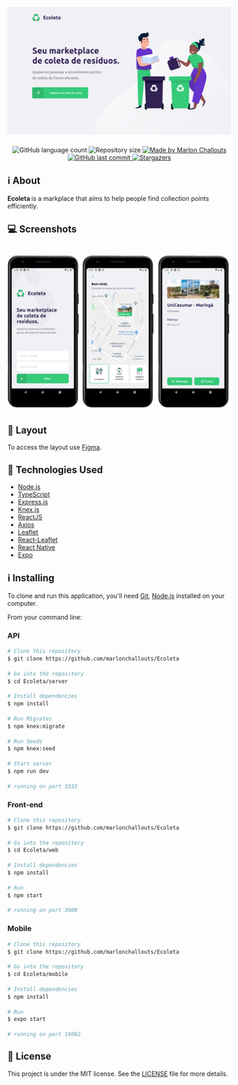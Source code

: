 <h1 align="center">
  <img alt="Ecoleta" src="https://github.com/marlonchallouts/Ecoleta/blob/master/.github/home.png" />
</h1>

<p align="center">
  <img alt="GitHub language count" src="https://img.shields.io/github/languages/count/marlonchallouts/Ecoleta?color=%2304D361">

  <img alt="Repository size" src="https://img.shields.io/github/repo-size/marlonchallouts/Ecoleta">
	
  <a href="https://www.linkedin.com/in/marlonchallouts/">
    <img alt="Made by Marlon Challouts" src="https://img.shields.io/badge/made%20by-Marlon%20Challouts-%2304D361">
  </a>

  <a href="https://github.com/marlonchallouts/Ecoleta/commits/master">
    <img alt="GitHub last commit" src="https://img.shields.io/github/last-commit/marlonchallouts/Ecoleta">
  </a>
   <a href="https://github.com/marlonchallouts/Ecoleta/stargazers">
    <img alt="Stargazers" src="https://img.shields.io/github/stars/marlonchallouts/Ecoleta?style=social">
  </a>
</p>


<a id="about"></a>

## :information_source: About 

<strong> Ecoleta </strong> is a markplace that aims to help people find collection points efficiently.


## 💻 Screenshots

<h1 align="center">
  <img alt="Ecoleta" src="https://github.com/marlonchallouts/Ecoleta/blob/master/.github/app-screen.png" />
</h1>


## 🔖 Layout

To access the layout use [Figma](https://www.figma.com/file/9TlOcj6l7D05fZhU12xWT3/Ecoleta-(Booster)?node-id=0%3A1).

<a id="technologies-used"></a>


## :rocket: Technologies Used

- [Node.js](https://nodejs.org/en/)
- [TypeScript](https://www.typescriptlang.org/)
- [Express.js](https://expressjs.com/pt-br/)
- [Knex.js](http://knexjs.org/)
- [ReactJS](https://reactjs.org/)
- [Axios](https://github.com/axios/axios)
- [Leaflet](https://leafletjs.com/)
- [React-Leaflet](https://react-leaflet.js.org/)
- [React Native](https://reactnative.dev/)
- [Expo](https://expo.io/)


## :information_source: Installing

To clone and run this application, you'll need [Git](https://git-scm.com), [Node.js](https://nodejs.org/en/) installed on your computer.

From your command line:

### API 

```bash
# Clone this repository
$ git clone https://github.com/marlonchallouts/Ecoleta

# Go into the repository
$ cd Ecoleta/server

# Install dependencies
$ npm install

# Run Migrates
$ npm knex:migrate

# Run Seeds
$ npm knex:seed

# Start server
$ npm run dev

# running on port 3333
```

### Front-end

```bash
# Clone this repository
$ git clone https://github.com/marlonchallouts/Ecoleta

# Go into the repository
$ cd Ecoleta/web

# Install dependencies
$ npm install

# Run
$ npm start

# running on port 3000
```


### Mobile

```bash
# Clone this repository
$ git clone https://github.com/marlonchallouts/Ecoleta

# Go into the repository
$ cd Ecoleta/mobile

# Install dependencies
$ npm install

# Run
$ expo start

# running on port 19002
```


## :memo: License

This project is under the MIT license. See the [LICENSE](LICENSE.md) file for more details.
